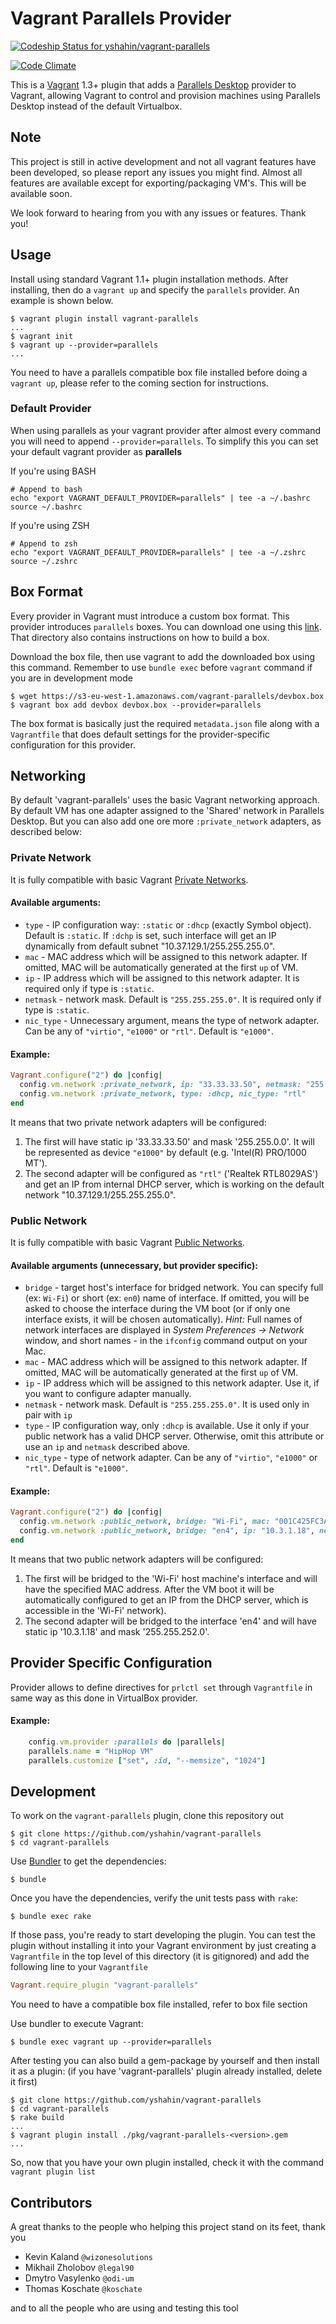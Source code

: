 # Vagrant Parallels Provider
[ ![Codeship Status for yshahin/vagrant-parallels](https://www.codeship.io/projects/fcb7a750-3aa5-0131-2188-5e2830110a10/status?branch=master)](https://www.codeship.io/projects/10186)

[![Code Climate](https://codeclimate.com/github/yshahin/vagrant-parallels.png)](https://codeclimate.com/github/yshahin/vagrant-parallels)

This is a [Vagrant](http://www.vagrantup.com) 1.3+ plugin that adds a [Parallels Desktop](http://www.parallels.com/products/desktop/)
provider to Vagrant, allowing Vagrant to control and provision machines using Parallels Desktop instead of the default Virtualbox.

## Note

This project is still in active development and not all vagrant features have been developed, so please report any issues you might find.
Almost all features are available except for exporting/packaging VM's.  This will be available soon.

We look forward to hearing from you with any issues or features.  Thank you!

## Usage
Install using standard Vagrant 1.1+ plugin installation methods. After installing, then do a `vagrant up` and specify the `parallels` provider. An example is shown below.

```
$ vagrant plugin install vagrant-parallels
...
$ vagrant init
$ vagrant up --provider=parallels
...
```

You need to have a parallels compatible box file installed before doing a `vagrant up`, please refer to the coming section for instructions.

### Default Provider

When using parallels as your vagrant provider after almost every command you will need to append `--provider=parallels`. To simplify this you can set your default vagrant provider as **parallels**

If you're using BASH

```
# Append to bash
echo "export VAGRANT_DEFAULT_PROVIDER=parallels" | tee -a ~/.bashrc
source ~/.bashrc
```

If you're using ZSH

```
# Append to zsh
echo "export VAGRANT_DEFAULT_PROVIDER=parallels" | tee -a ~/.zshrc
source ~/.zshrc
```

## Box Format

Every provider in Vagrant must introduce a custom box format. This
provider introduces `parallels` boxes. You can download one using this [link](https://s3-eu-west-1.amazonaws.com/vagrant-parallels/devbox.box).
That directory also contains instructions on how to build a box.

Download the box file, then use vagrant to add the downloaded box using this command. Remember to use `bundle exec` before `vagrant` command if you are in development mode

```
$ wget https://s3-eu-west-1.amazonaws.com/vagrant-parallels/devbox.box
$ vagrant box add devbox devbox.box --provider=parallels
```

The box format is basically just the required `metadata.json` file
along with a `Vagrantfile` that does default settings for the
provider-specific configuration for this provider.

## Networking
By default 'vagrant-parallels' uses the basic Vagrant networking approach. By default VM has one adapter assigned to the 'Shared' network in Parallels Desktop.
But you can also add one ore more `:private_network` adapters, as described below:

### Private Network
It is fully compatible with basic Vagrant [Private Networks](http://docs.vagrantup.com/v2/networking/private_network.html).
#### Available arguments:
- `type` - IP configuration way: `:static` or `:dhcp` (exactly Symbol object). Default is `:static`. If `:dchp` is set, such interface will get an IP dynamically from default subnet "10.37.129.1/255.255.255.0".
- `mac` - MAC address which will be assigned to this network adapter. If omitted, MAC will be automatically generated at the first `up` of VM.
- `ip` - IP address which will be assigned to this network adapter. It is required only if type is `:static`.
- `netmask` - network mask. Default is `"255.255.255.0"`. It is required only if type is `:static`.
- `nic_type` - Unnecessary argument, means the type of network adapter. Can be any of `"virtio"`, `"e1000"` or `"rtl"`. Default is `"e1000"`.

#### Example:
```ruby
Vagrant.configure("2") do |config|
  config.vm.network :private_network, ip: "33.33.33.50", netmask: "255.255.0.0"
  config.vm.network :private_network, type: :dhcp, nic_type: "rtl"
end
```
It means that two private network adapters will be configured:
1) The first will have static ip '33.33.33.50' and mask '255.255.0.0'. It will be represented as device `"e1000"` by default (e.g. 'Intel(R) PRO/1000 MT').
2) The second adapter will be configured as `"rtl"` ('Realtek RTL8029AS') and get an IP from internal DHCP server, which is working on the default network "10.37.129.1/255.255.255.0".

### Public Network
It is fully compatible with basic Vagrant [Public Networks](http://docs.vagrantup.com/v2/networking/public_network.html).
#### Available arguments (unnecessary, but provider specific):
- `bridge` - target host's interface for bridged network. You can specify full (ex: `Wi-Fi`) or short (ex: `en0`) name of interface. If omitted, you will be asked to choose the interface during the VM boot (or if only one interface exists, it will be chosen automatically).
_Hint:_ Full names of network interfaces are displayed in _System Preferences -> Network_ window, and short names - in the `ifconfig` command output on your Mac.
- `mac` - MAC address which will be assigned to this network adapter. If omitted, MAC will be automatically generated at the first `up` of VM.
- `ip` - IP address which will be assigned to this network adapter. Use it, if you want to configure adapter manually.
- `netmask` - network mask. Default is `"255.255.255.0"`. It is used only in pair with `ip`
- `type` - IP configuration way, only `:dhcp` is available. Use it only if your public network has a valid DHCP server. Otherwise, omit this attribute or use an `ip` and `netmask` described above.
- `nic_type` - type of network adapter. Can be any of `"virtio"`, `"e1000"` or `"rtl"`. Default is `"e1000"`.

#### Example:
```ruby
Vagrant.configure("2") do |config|
  config.vm.network :public_network, bridge: "Wi-Fi", mac: "001C425FC3AB", type: :dhcp
  config.vm.network :public_network, bridge: "en4", ip: "10.3.1.18", netmask: "255.255.252.0"
end
```
It means that two public network adapters will be configured:
1) The first will be bridged to the 'Wi-Fi' host machine's interface and will have the specified MAC address. After the VM boot it will be automatically configured to get an IP from the DHCP server, which is accessible in the 'Wi-Fi' network).
2) The second adapter will be bridged to the interface 'en4' and will have static ip '10.3.1.18' and mask '255.255.252.0'.

## Provider Specific Configuration

Provider allows to define directives for `prlctl set` through `Vagrantfile` in same way as this done in VirtualBox provider.

#### Example:
```ruby
    config.vm.provider :parallels do |parallels|
    parallels.name = "HipHop VM"
    parallels.customize ["set", :id, "--memsize", "1024"]
```

## Development

To work on the `vagrant-parallels` plugin, clone this repository out

```
$ git clone https://github.com/yshahin/vagrant-parallels
$ cd vagrant-parallels
```

Use [Bundler](http://gembundler.com) to get the dependencies:

```
$ bundle
```

Once you have the dependencies, verify the unit tests pass with `rake`:

```
$ bundle exec rake
```

If those pass, you're ready to start developing the plugin. You can test
the plugin without installing it into your Vagrant environment by just
creating a `Vagrantfile` in the top level of this directory (it is gitignored)
and add the following line to your `Vagrantfile`

```ruby
Vagrant.require_plugin "vagrant-parallels"
```

You need to have a compatible box file installed, refer to box file section

Use bundler to execute Vagrant:

```
$ bundle exec vagrant up --provider=parallels
```

After testing you can also build a gem-package by yourself and then install it as a plugin:
(if you have 'vagrant-parallels' plugin already installed, delete it first)

```
$ git clone https://github.com/yshahin/vagrant-parallels
$ cd vagrant-parallels
$ rake build
...
$ vagrant plugin install ./pkg/vagrant-parallels-<version>.gem
...
```
So, now that you have your own plugin installed, check it with the command `vagrant plugin list`

## Contributors

A great thanks to the people who helping this project stand on its feet, thank you

* Kevin Kaland `@wizonesolutions`
* Mikhail Zholobov `@legal90`
* Dmytro Vasylenko `@odi-um`
* Thomas Koschate `@koschate`

and to all the people who are using and testing this tool

